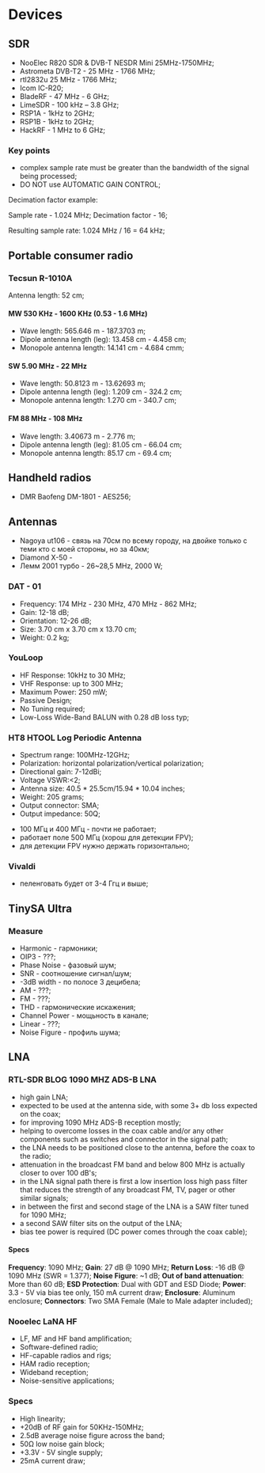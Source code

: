 # Devices

## SDR

- NooElec R820 SDR & DVB-T NESDR Mini 25MHz-1750MHz;
- Astrometa DVB-T2 - 25 MHz - 1766 MHz;
- rtl2832u 25 MHz - 1766 MHz;
- Icom IC-R20;
- BladeRF - 47 MHz - 6 GHz;
- LimeSDR - 100 kHz – 3.8 GHz;
- RSP1A - 1kHz to 2GHz;
- RSP1B - 1kHz to 2GHz;
- HackRF - 1 MHz to 6 GHz;

### Key points

- complex sample rate must be greater than the bandwidth of the signal being processed;
- DO NOT use AUTOMATIC GAIN CONTROL;

Decimation factor example: 

Sample rate - 1.024 MHz;
Decimation factor - 16;

Resulting sample rate: 1.024 MHz / 16 = 64 kHz;

## Portable consumer radio

### Tecsun R-1010A

Antenna length: 52 cm;

#### MW 530 KHz - 1600 KHz (0.53 - 1.6 MHz)

- Wave length: 565.646 m - 187.3703 m;
- Dipole antenna length (leg): 13.458 cm -  4.458 cm;
- Monopole antenna length: 14.141 cm -  4.684 cmm;

#### SW 5.90 MHz - 22 MHz

- Wave length: 50.8123 m - 13.62693 m;
- Dipole antenna length (leg): 1.209 cm - 324.2 cm;
- Monopole antenna length: 1.270 cm - 340.7 cm;

#### FM 88 MHz - 108 MHz

- Wave length: 3.40673 m - 2.776 m;
- Dipole antenna length (leg): 81.05 cm - 66.04 cm;
- Monopole antenna length: 85.17 cm - 69.4 cm;

## Handheld radios

- DMR Baofeng DM-1801 - AES256;

## Antennas

- Nagoya ut106 - связь на 70см по всему городу, на двойке только с теми кто с моей стороны, но за 40км;
- Diamond X-50 - 
- Лемм 2001 турбо -  26~28,5 MHz, 2000 W;

### DAT - 01

- Frequency: 174 MHz - 230 MHz, 470 MHz - 862 MHz;
- Gain: 12-18 dB;
- Orientation: 12-26 dB;
- Size: 3.70 cm x 3.70 cm x 13.70 cm;
- Weight: 0.2 kg;

### YouLoop

- HF Response: 10kHz to 30 MHz;
- VHF Response: up to 300 MHz;
- Maximum Power: 250 mW;
- Passive Design;
- No Tuning required;
- Low-Loss Wide-Band BALUN with 0.28 dB loss typ;

### HT8 HTOOL Log Periodic Antenna

- Spectrum range: 100MHz-12GHz;
- Polarization: horizontal polarization/vertical polarization;
- Directional gain: 7-12dBi;
- Voltage VSWR:<2;
- Antenna size: 40.5 * 25.5cm/15.94 * 10.04 inches;
- Weight: 205 grams;
- Output connector: SMA;
- Output impedance: 50Q;

* 100 МГц и 400 МГц - почти не работает;
* работает поле 500 МГц (хорош для детекции FPV);
* для детекции FPV нужно держать горизонтально;

### Vivaldi

* пеленговать будет от 3-4 Ггц и выше;

## TinySA Ultra

### Measure

- Harmonic - гармоники;
- OIP3 - ???;
- Phase Noise - фазовый шум;
- SNR - соотношение сигнал/шум;
- -3dB width - по полосе 3 децибела;
- AM - ???;
- FM - ???;
- THD - гармонические искажения;
- Channel Power - мощьность в канале;
- Linear - ???;
- Noise Figure - профиль шума;

## LNA

### RTL-SDR BLOG 1090 MHZ ADS-B LNA

- high gain LNA;
- expected to be used at the antenna side, with some 3+ db loss expected on the coax;
- for improving 1090 MHz ADS-B reception mostly;
- helping to overcome losses in the coax cable and/or any other components such as switches and connector in the signal path;
- the LNA needs to be positioned close to the antenna, before the coax to the radio;
- attenuation in the broadcast FM band and below 800 MHz is actually closer to over 100 dB's;
- in the LNA signal path there is first a low insertion loss high pass filter that reduces the strength of any broadcast FM, TV, pager or other similar signals;
- in between the first and second stage of the LNA is a SAW filter tuned for 1090 MHz;
- a second SAW filter sits on the output of the LNA;
- bias tee power is required (DC power comes through the coax cable);

#### Specs

**Frequency**: 1090 MHz;
**Gain**: 27 dB @ 1090 MHz;
**Return Loss**: -16 dB @ 1090 MHz (SWR = 1.377);
**Noise Figure**: ~1 dB;
**Out of band attenuation**: More than 60 dB;
**ESD Protection**: Dual with GDT and ESD Diode;
**Power**: 3.3 - 5V via bias tee only, 150 mA current draw;
**Enclosure**: Aluminum enclosure;
**Connectors**: Two SMA Female (Male to Male adapter included);

### Nooelec LaNA HF

- LF, MF and HF band amplification;
- Software-defined radio;
- HF-capable radios and rigs;
- HAM radio reception;
- Wideband reception;
- Noise-sensitive applications;

### Specs

- High linearity;
- +20dB of RF gain for 50KHz-150MHz;
- 2.5dB average noise figure across the band;
- 50Ω low noise gain block;
- +3.3V - 5V single supply;
- 25mA current draw;